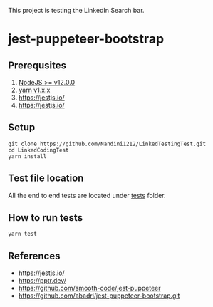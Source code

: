This project is testing the LinkedIn Search bar.

# jest-puppeteer-bootstrap

## Prerequsites
1. [NodeJS >= v12.0.0](http://nodejs.org)
2. [yarn v1.x.x](https://classic.yarnpkg.com/en/)
3. https://jestjs.io/ 
4. https://jestjs.io/ 

## Setup

```Terminal
git clone https://github.com/Nandini1212/LinkedTestingTest.git
cd LinkedCodingTest
yarn install
```

## Test file location
All the end to end tests are located under [tests](./tests) folder.

## How to run tests

```Terminal
yarn test
```

## References
* https://jestjs.io/
* https://pptr.dev/
* https://github.com/smooth-code/jest-puppeteer
* https://github.com/abadri/jest-puppeteer-bootstrap.git
